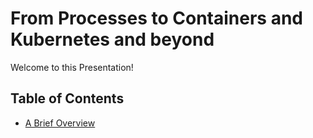 # From Processes to Containers and Kubernetes and beyond
Welcome to this Presentation!

## Table of Contents

- [A Brief Overview](./A-Brief-Overview.md)
